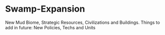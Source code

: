 # Swamp-Expansion
New Mud Biome, Strategic Resources, Civilizations and Buildings.
Things to add in future: New Policies, Techs and Units
